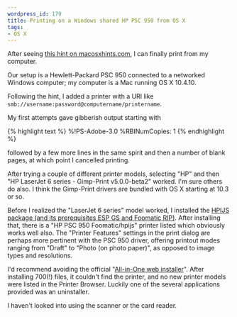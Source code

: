 ```yaml
--- 
wordpress_id: 179
title: Printing on a Windows shared HP PSC 950 from OS X
tags: 
- OS X
---
```

After seeing <a href="http://www.macosxhints.com/article.php?story=20070916131935539">this hint on macosxhints.com</a>, I can finally print from my computer.

Our setup is a Hewlett-Packard PSC 950 connected to a networked Windows computer; my computer is a Mac running OS X 10.4.10.

<!--more-->

Following the hint, I added a printer with a URI like <code>smb://username:password@computername/printername</code>.

My first attempts gave gibberish output starting with

{% highlight text %}
%!PS-Adobe-3.0
              %RBINumCopies: 1
{% endhighlight %}

followed by a few more lines in the same spirit and then a number of blank pages, at which point I cancelled printing.

After trying a couple of different printer models, selecting "HP" and then "HP LaserJet 6 series - Gimp-Print v5.0.0-beta2" worked. I'm sure others do also. I think the Gimp-Print drivers are bundled with OS X starting at 10.3 or so.

Before I realized the "LaserJet 6 series" model worked, I installed the <a href="http://www.linux-foundation.org/en/OpenPrinting/MacOSX/hpijs">HPIJS package (and its prerequisites ESP GS and Foomatic RIP)</a>. After installing that, there is a "HP PSC 950 Foomatic/hpijs" printer listed which obviously works well also. The "Printer Features" settings in the print dialog are perhaps more pertinent with the PSC 950 driver, offering printout modes ranging from "Draft" to "Photo (on photo paper)", as opposed to image types and resolutions.

I'd recommend avoiding the official "<a href="http://h10025.www1.hp.com/ewfrf/wc/softwareList?os=219&lc=en&cc=us&dlc=en&product=60259&lang=en">All-in-One web installer</a>". After installing 700(!) files, it couldn't find the printer, and no new printer models were listed in the Printer Browser. Luckily one of the several applications provided was an uninstaller.

I haven't looked into using the scanner or the card reader.
